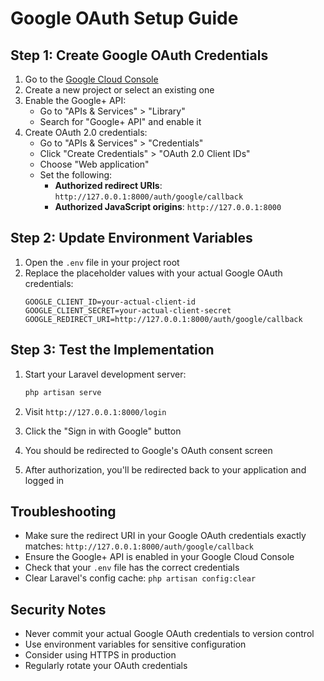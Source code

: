 # Google OAuth Setup Guide

## Step 1: Create Google OAuth Credentials

1. Go to the [Google Cloud Console](https://console.cloud.google.com/)
2. Create a new project or select an existing one
3. Enable the Google+ API:
   - Go to "APIs & Services" > "Library"
   - Search for "Google+ API" and enable it
4. Create OAuth 2.0 credentials:
   - Go to "APIs & Services" > "Credentials"
   - Click "Create Credentials" > "OAuth 2.0 Client IDs"
   - Choose "Web application"
   - Set the following:
     - **Authorized redirect URIs**: `http://127.0.0.1:8000/auth/google/callback`
     - **Authorized JavaScript origins**: `http://127.0.0.1:8000`

## Step 2: Update Environment Variables

1. Open the `.env` file in your project root
2. Replace the placeholder values with your actual Google OAuth credentials:
   ```
   GOOGLE_CLIENT_ID=your-actual-client-id
   GOOGLE_CLIENT_SECRET=your-actual-client-secret
   GOOGLE_REDIRECT_URI=http://127.0.0.1:8000/auth/google/callback
   ```

## Step 3: Test the Implementation

1. Start your Laravel development server:
   ```bash
   php artisan serve
   ```

2. Visit `http://127.0.0.1:8000/login`

3. Click the "Sign in with Google" button

4. You should be redirected to Google's OAuth consent screen

5. After authorization, you'll be redirected back to your application and logged in

## Troubleshooting

- Make sure the redirect URI in your Google OAuth credentials exactly matches: `http://127.0.0.1:8000/auth/google/callback`
- Ensure the Google+ API is enabled in your Google Cloud Console
- Check that your `.env` file has the correct credentials
- Clear Laravel's config cache: `php artisan config:clear`

## Security Notes

- Never commit your actual Google OAuth credentials to version control
- Use environment variables for sensitive configuration
- Consider using HTTPS in production
- Regularly rotate your OAuth credentials 